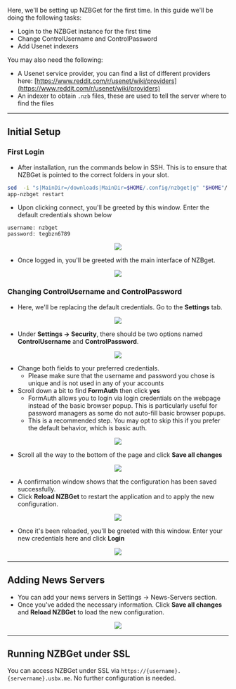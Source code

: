 Here, we'll be setting up NZBGet for the first time. In this guide we'll be doing the following tasks:

* Login to the NZBGet instance for the first time
* Change ControlUsername and ControlPassword
* Add Usenet indexers

You may also need the following: 

* A Usenet service provider, you can find a list of different providers here: [https://www.reddit.com/r/usenet/wiki/providers](https://www.reddit.com/r/usenet/wiki/providers)
* An indexer to obtain `.nzb` files, these are used to tell the server where to find the files

***

## Initial Setup
### First Login

* After installation, run the commands below in SSH. This is to ensure that NZBGet is pointed to the correct folders in your slot.

```sh
sed  -i "s|MainDir=/downloads|MainDir=$HOME/.config/nzbget|g" "$HOME"/.apps/nzbget/nzbget.conf
app-nzbget restart
```

* Upon clicking connect, you'll be greeted by this window. Enter the default credentials shown below

```
username: nzbget
password: tegbzn6789
```

<p align="center">
<img src="https://docs.usbx.me/uploads/images/gallery/2019-11/scaled-1680-/image-1572877223885.png">
</p>

* Once logged in, you'll be greeted with the main interface of NZBget.

<p align="center">
<img src="https://docs.usbx.me/uploads/images/gallery/2019-11/scaled-1680-/image-1572879211864.png">
</p>

### Changing ControlUsername and ControlPassword

* Here, we'll be replacing the default credentials. Go to the **Settings** tab.

<p align="center">
<img src="https://docs.usbx.me/uploads/images/gallery/2019-11/scaled-1680-/image-1572879825259.png">
</p>

* Under **Settings -> Security**, there should be two options named **ControlUsername** and **ControlPassword**.

<p align="center">
<img src="https://docs.usbx.me/uploads/images/gallery/2019-11/scaled-1680-/image-1572879972433.png">
</p>

* Change both fields to your preferred credentials.
  * Please make sure that the username and password you chose is unique and is not used in any of your accounts
* Scroll down a bit to find **FormAuth** then click **yes**
  * FormAuth allows you to login via login credentials on the webpage instead of the basic browser popup. This is particularly useful for password managers as some do not auto-fill basic browser popups.
  * This is a recommended step. You may opt to skip this if you prefer the default behavior, which is basic auth.

<p align="center">
<img src="https://docs.usbx.me/uploads/images/gallery/2019-11/scaled-1680-/image-1572885656464.png">
</p>

* Scroll all the way to the bottom of the page and click **Save all changes**

<p align="center">
<img src="https://docs.usbx.me/uploads/images/gallery/2019-11/scaled-1680-/image-1572885797425.png">
</p>

* A confirmation window shows that the configuration has been saved successfully.
* Click **Reload NZBGet** to restart the application and to apply the new configuration.

<p align="center">
<img src="https://docs.usbx.me/uploads/images/gallery/2019-11/scaled-1680-/image-1572885861744.png">
</p>

* Once it's been reloaded, you'll be greeted with this window. Enter your new credentials here and click **Login**

<p align="center">
<img src="https://docs.usbx.me/uploads/images/gallery/2019-11/scaled-1680-/image-1572885970028.png">
</p>

***

## Adding News Servers

* You can add your news servers in Settings -> News-Servers section.
* Once you've added the necessary information. Click **Save all changes** and **Reload NZBGet** to load the new configuration.

<p align="center">
<img src="https://docs.usbx.me/uploads/images/gallery/2019-11/scaled-1680-/image-1572886463622.png">
</p>

***

## Running NZBGet under SSL

You can access NZBGet under SSL via `https://{username}.{servername}.usbx.me`. No further configuration is needed.